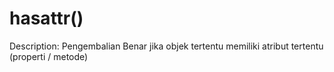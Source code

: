 # hasattr()

Description: Pengembalian Benar jika objek tertentu memiliki atribut tertentu (properti / metode)